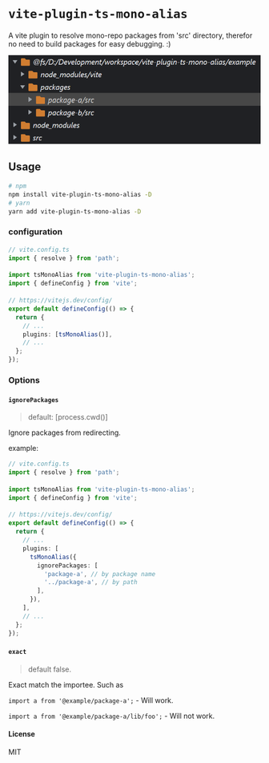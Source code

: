 # `vite-plugin-ts-mono-alias`

A vite plugin to resolve mono-repo packages from 'src' directory, therefor no need to build packages for easy debugging. :)

![screenshot](./screenshots/screenshot.png)

## Usage

```bash
# npm
npm install vite-plugin-ts-mono-alias -D
# yarn
yarn add vite-plugin-ts-mono-alias -D
```

### configuration

```ts
// vite.config.ts
import { resolve } from 'path';

import tsMonoAlias from 'vite-plugin-ts-mono-alias';
import { defineConfig } from 'vite';

// https://vitejs.dev/config/
export default defineConfig(() => {
  return {
    // ...
    plugins: [tsMonoAlias()],
    // ...
  };
});
```

### Options

#### `ignorePackages`

> default: [process.cwd()]

Ignore packages from redirecting.

example:

```ts
// vite.config.ts
import { resolve } from 'path';

import tsMonoAlias from 'vite-plugin-ts-mono-alias';
import { defineConfig } from 'vite';

// https://vitejs.dev/config/
export default defineConfig(() => {
  return {
    // ...
    plugins: [
      tsMonoAlias({
        ignorePackages: [
          'package-a', // by package name
          '../package-a', // by path
        ],
      }),
    ],
    // ...
  };
});
```

#### `exact`

> default false.

Exact match the importee. Such as

`import a from '@example/package-a';` - Will work.

`import a from '@example/package-a/lib/foo';` - Will not work.

#### License

MIT
